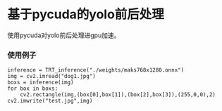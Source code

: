 # 基于pycuda的yolo前后处理

使用pycuda对yolo前后处理进gpu加速。

### 使用例子
    inference = TRT_inference("./weights/maks768x1280.onnx")
    img = cv2.imread("dog1.jpg")
    boxs = inference(img)
    for box in boxs:
        cv2.rectangle(img,(box[0],box[1]),(box[2],box[3]),(255,0,0),2)
    cv2.imwrite("test.jpg",img)